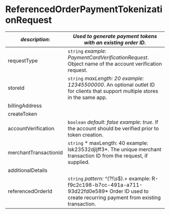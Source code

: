 
# ReferencedOrderPaymentTokenizationRequest

| *description*:   | *Used to generate payment tokens with an existing order ID.*|
|----|----|
| requestType |    ``` string ```  *example: PaymentCardVerificationRequest*. Object name of the account verification request.|
| storeId |    ``` string ```  *maxLength: 20  example: 12345500000*. An optional outlet ID for clients that support multiple stores in the same app.|
| billingAddress |    |  
| createToken |   |     
| accountVerification |  ``` boolean ```  *default: false  example: true*. If the account should be verified prior to token creation.|
| merchantTransactionId |    ``` string ```   * maxLength: 40 example: lsk23532djljff3*. The unique merchant transaction ID from the request, if supplied.|
| additionalDetails |    |
| referencedOrderId |  ``` string ```  *pattern: ^(?!\s*$).+  example: R-f9c2c198-b7cc-491a-a711-93d22fd0e589* Order ID used to create recurring payment from existing transaction.|  





